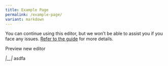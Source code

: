 ```yaml
---
title: Example Page
permalink: /example-page/
variant: markdown
---
```

You can continue using this editor, but we won’t be able to assist you if you face any issues. [Refer to the guide](https://guide.isomer.gov.sg/guide/your-workspace/pages/new-editor-editing-page) for more details.

Preview new editor

_|__|_
asdfa